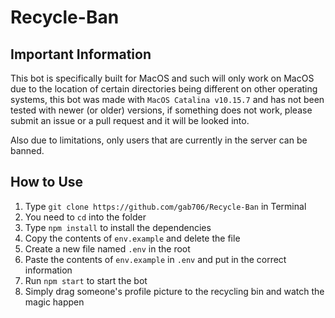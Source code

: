 # Recycle-Ban

## Important Information
This bot is specifically built for MacOS and such will only work on MacOS due to the location of certain directories being different on other operating systems, this bot was made with `MacOS Catalina v10.15.7` and has not been tested with newer (or older) versions, if something does not work, please submit an issue or a pull request and it will be looked into.

Also due to limitations, only users that are currently in the server can be banned.

## How to Use
1. Type `git clone https://github.com/gab706/Recycle-Ban` in Terminal
2. You need to `cd` into the folder
3. Type `npm install` to install the dependencies
4. Copy the contents of `env.example` and delete the file
5. Create a new file named `.env` in the root
6. Paste the contents of `env.example` in `.env` and put in the correct information
7. Run `npm start` to start the bot
8. Simply drag someone's profile picture to the recycling bin and watch the magic happen
